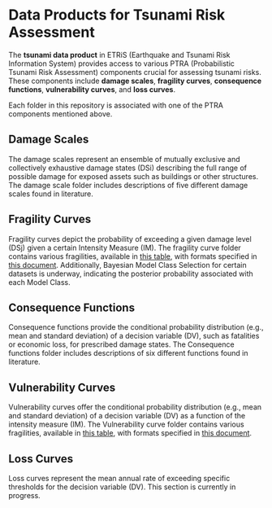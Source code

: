 # Data Products for Tsunami Risk Assessment

The **tsunami data product** in ETRiS (Earthquake and Tsunami Risk Information System) provides access to various PTRA (Probabilistic Tsunami Risk Assessment) components crucial for assessing tsunami risks. These components include **damage scales**, **fragility curves**, **consequence functions**, **vulnerability curves**, and **loss curves**.

Each folder in this repository is associated with one of the PTRA components mentioned above.

## Damage Scales
The damage scales represent an ensemble of mutually exclusive and collectively exhaustive damage states (DSi) describing the full range of possible damage for exposed assets such as buildings or other structures. The damage scale folder includes descriptions of five different damage scales found in literature.

## Fragility Curves
Fragility curves depict the probability of exceeding a given damage level (DSj) given a certain Intensity Measure (IM). The fragility curve folder contains various fragilities, available in [this table](https://github.com/eurotsunamirisk/etris_data_and_data_products/blob/main/etris_data_products/fragility_curves_table.csv), with formats specified in [this document](https://github.com/eurotsunamirisk/etris_data_and_data_products/blob/main/etris_data_products/Fragility_Curves/ReadMe%20file%20for%20fragility%20data.pdf). Additionally, Bayesian Model Class Selection for certain datasets is underway, indicating the posterior probability associated with each Model Class.

## Consequence Functions
Consequence functions provide the conditional probability distribution (e.g., mean and standard deviation) of a decision variable (DV), such as fatalities or economic loss, for prescribed damage states. The Consequence functions folder includes descriptions of six different functions found in literature.

## Vulnerability Curves
Vulnerability curves offer the conditional probability distribution (e.g., mean and standard deviation) of a decision variable (DV) as a function of the intensity measure (IM). The Vulnerability curve folder contains various fragilities, available in [this table](https://github.com/eurotsunamirisk/etris_data_and_data_products/blob/main/etris_data_products/Vulnerability_curves_table.csv), with formats specified in [this document](https://github.com/eurotsunamirisk/etris_data_and_data_products/blob/main/etris_data_products/Fragility_Curves/ReadMe%20file%20for%20Vulnerability%20data.pdf).

## Loss Curves
Loss curves represent the mean annual rate of exceeding specific thresholds for the decision variable (DV). This section is currently in progress.
